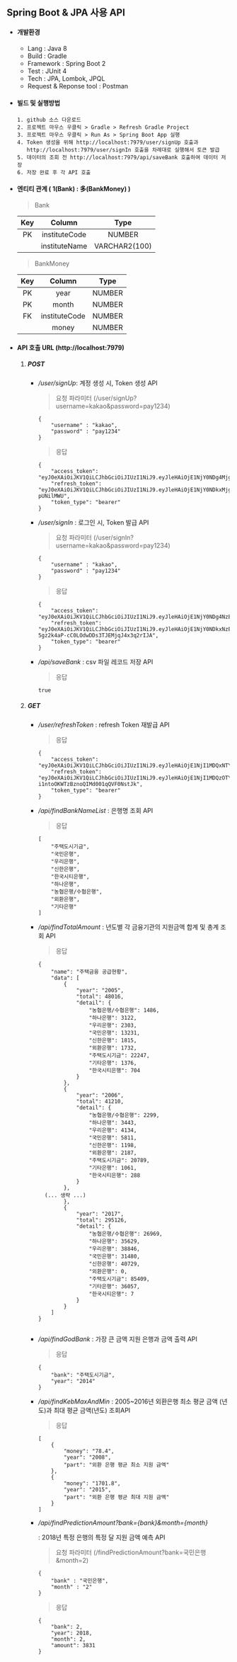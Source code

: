 ## Spring Boot & JPA 사용 API



+ #### 개발환경

  - Lang : Java 8 
  - Build : Gradle
  - Framework : Spring Boot 2
  - Test : JUnit 4
  - Tech : JPA, Lombok, JPQL
  - Request & Reponse tool : Postman



- #### 빌드 및 실행방법

  ```
  1. github 소스 다운로드
  2. 프로젝트 마우스 우클릭 > Gradle > Refresh Gradle Project
  3. 프로젝트 마우스 우클릭 > Run As > Spring Boot App 실행 
  4. Token 생성을 위해 http://localhost:7979/user/signUp 호출과 
     http://localhost:7979/user/signIn 호출을 차례대로 실행해서 토큰 발급
  5. 데이터의 조회 전 http://localhost:7979/api/saveBank 호출하여 데이터 저장
  6. 저장 완료 후 각 API 호출
  ```



+ #### 엔티티 관계 ( 1(Bank) : 多(BankMoney) )

  >  Bank
  
  | Key  |    Column     |     Type      |
  | :--: | :-----------: | :-----------: |
  |  PK  | instituteCode |    NUMBER     |
  |      | instituteName | VARCHAR2(100) |
  
  >  BankMoney
  
  | Key  |    Column     |  Type  |
  | :--: | :-----------: | :----: |
  |  PK  |     year      | NUMBER |
  |  PK  |     month     | NUMBER |
  |  FK  | instituteCode | NUMBER |
  |      |     money     | NUMBER |
  
  

+ #### API 호출 URL (http://localhost:7979) 

  1. ##### POST
  
     - _/user/signUp_: 계정 생성 시, Token 생성 API
  
       > 요청 파라미터 (/user/signUp?username=kakao&password=pay1234)
  
       ~~~ 
       {
           "username" : "kakao",
           "password" : "pay1234"
       }
       ~~~
       
       > 응답
       
       ~~~ 
       {
           "access_token": "eyJ0eXAiOiJKV1QiLCJhbGciOiJIUzI1NiJ9.eyJleHAiOjE1NjY0NDg4MjgsInVzZXJuYW1lIjoia2FrYW8ifQ.6jnSJDoSCVJAIjBdvcDQhJDuHA8Lkan3O1jwvUFodOg",
           "refresh_token": "eyJ0eXAiOiJKV1QiLCJhbGciOiJIUzI1NiJ9.eyJleHAiOjE1NjY0NDkxMjgsInVzZXJuYW1lIjoia2FrYW8ifQ.dzwymLo4QNAcXV_CrzBkYuxnl_Ydka7Do9-pUNilMWU",
           "token_type": "bearer"
       }
       ~~~
       
     - _/user/signIn_ : 로그인 시, Token 발급 API
  
       > 요청 파라미터 (/user/signIn?username=kakao&password=pay1234)
  
       ~~~
       {
           "username" : "kakao",
           "password" : "pay1234"
       }
       ~~~
       
       > 응답
       
       ~~~
       {
           "access_token": "eyJ0eXAiOiJKV1QiLCJhbGciOiJIUzI1NiJ9.eyJleHAiOjE1NjY0NDg4NzEsInVzZXJuYW1lIjoia2FrYW8ifQ.GfWHdn6igqa_pK9n_iKcS4cVwGjJz_BO5G203SEVXK0",
           "refresh_token": "eyJ0eXAiOiJKV1QiLCJhbGciOiJIUzI1NiJ9.eyJleHAiOjE1NjY0NDkxNzEsInVzZXJuYW1lIjoia2FrYW8ifQ.HfjaJ7-5gz2k4aP-cC0LOdwDDs3TJEMjqJ4x3q2rIJA",
           "token_type": "bearer"
       }
       ~~~
       
     - _/api/saveBank_ : csv 파일 레코드 저장 API
  
       > 응답
  
       ~~~ 
       true
       ~~~
  
  2. ##### GET
  
     - _/user/refreshToken_ : refresh Token 재발급 API
  
       > 응답
  
       ~~~
       {
           "access_token": "eyJ0eXAiOiJKV1QiLCJhbGciOiJIUzI1NiJ9.eyJleHAiOjE1NjI1MDQxNTYsInVzZXJuYW1lIjoidGVzdCJ9.Fp9k9MGai41mle6HY8lB5CpAOd2FCEfwQyp_lPHqbMw",
           "refresh_token": "eyJ0eXAiOiJKV1QiLCJhbGciOiJIUzI1NiJ9.eyJleHAiOjE1NjI1MDQzOTYsInVzZXJuYW1lIjoidGVzdCJ9.YmFKlVD5oS_-i1ntoOKWTzBznoQIMd001qQVF0NstJk",
           "token_type": "bearer"
       }
       ~~~
       
     - _/api/findBankNameList_ : 은행명 조회 API
  
       > 응답
  
       ~~~ 
       [
           "주택도시기금",
           "국민은행",
           "우리은행",
           "신한은행",
           "한국시티은행",
           "하나은행",
           "농협은행/수협은행",
           "외환은행",
           "기타은행"
       ]
       ~~~
  
     - _/api/findTotalAmount_ : 년도별 각 금융기관의 지원금액 합계 및 총계 조회 API
  
       > 응답
  
       ~~~ 
       {
           "name": "주택금융 공급현황",
           "data": [
               {
                   "year": "2005",
                   "total": 48016,
                   "detail": {
                       "농협은행/수협은행": 1486,
                       "하나은행": 3122,
                       "우리은행": 2303,
                       "국민은행": 13231,
                       "신한은행": 1815,
                       "외환은행": 1732,
                       "주택도시기금": 22247,
                       "기타은행": 1376,
                       "한국시티은행": 704
                   }
               },
               {
                   "year": "2006",
                   "total": 41210,
                   "detail": {
                       "농협은행/수협은행": 2299,
                       "하나은행": 3443,
                       "우리은행": 4134,
                       "국민은행": 5811,
                       "신한은행": 1198,
                       "외환은행": 2187,
                       "주택도시기금": 20789,
                       "기타은행": 1061,
                       "한국시티은행": 288
                   }
               },
         (... 생략 ...) 
               },
               {
                   "year": "2017",
                   "total": 295126,
                   "detail": {
                       "농협은행/수협은행": 26969,
                       "하나은행": 35629,
                       "우리은행": 38846,
                       "국민은행": 31480,
                       "신한은행": 40729,
                       "외환은행": 0,
                       "주택도시기금": 85409,
                       "기타은행": 36057,
                       "한국시티은행": 7
                   }
               }
           ]
       }
        
       ~~~
  
     - _/api/findGodBank_ : 가장 큰 금액 지원 은행과 금액 출력 API
  
       >  응답 
  
       ~~~
       {
           "bank": "주택도시기금",
           "year": "2014"
       }
       ~~~
  
     - _/api/findKebMaxAndMin_ : 2005~2016년 외환은행 최소 평균 금액 (년도)과 최대 평균 금액(년도) 조회API
  
       > 응답
  
       ~~~ 
       [
           {
               "money": "78.4",
               "year": "2008",
               "part": "외환 은행 평균 최소 지원 금액"
           },
           {
               "money": "1701.8",
               "year": "2015",
               "part": "외환 은행 평균 최대 지원 금액"
           }
       ]
       ~~~
  
     - _/api/findPredictionAmount?bank={bank}&month={month}_
  
       : 2018년 특정 은행의 특정 달 지원 금액 예측 API
  
       > 요청 파라미터 (/findPredictionAmount?bank=국민은행&month=2)
  
       ~~~ 
       {
           "bank" : "국민은행",
           "month" : "2"
       }
       ~~~
  
       > 응답
  
       ~~~ 
       {
           "bank": 2,
           "year": 2018,
           "month": 2,
           "amount": 3831
       }
       ~~~

